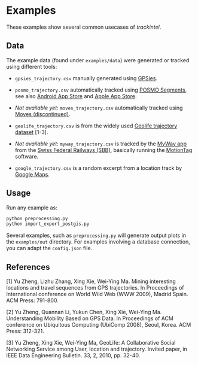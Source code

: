 # Examples

These examples show several common usecases of *trackintel*.

## Data

The example data (found under `examples/data`) were generated or tracked using different tools:

* `gpsies_trajectory.csv` manually generated using [GPSies](https://www.gpsies.com).

* `posmo_trajectory.csv` automatically tracked using [POSMO Segments](https://posmo.datamap.io/), see also [Android App Store](https://play.google.com/store/apps/details?id=io.datamap.posmo_segments) and [Apple App Store](https://itunes.apple.com/us/app/posmo-segments/id1450602777).

* *Not available yet*: `moves_trajectory.csv` automatically tracked using [Moves (discontinued)](https://www.moves-app.com/).

* `geolife_trajectory.csv` is from the widely used [Geolife trajectory dataset](https://www.microsoft.com/en-us/download/details.aspx?id=52367) [1-3].

* *Not available yet*: `myway_trajectory.csv` is tracked by the [MyWay app](https://www.sbb.ch/de/fahrplan/mobile-fahrplaene/mobile-apps/myway.html) from the [Swiss Federal Railways (SBB)](https://www.sbb.ch), basically running the [MotionTag](https://motion-tag.com/en/) software.

* `google_trajectory.csv` is a random excerpt from a location track by [Google Maps](https://www.google.ch/maps).

## Usage

Run any example as:

```bash
python preprocessing.py
python import_export_postgis.py
```

Several examples, such as `preprocessing.py` will generate output plots in the `examples/out` directory. For examples involving a database connection, you can adapt the `config.json` file.

## References

[1] Yu Zheng, Lizhu Zhang, Xing Xie, Wei-Ying Ma. Mining interesting locations and travel sequences from GPS trajectories. In Proceedings of International conference on World Wild Web (WWW 2009), Madrid Spain. ACM Press: 791-800.

[2] Yu Zheng, Quannan Li, Yukun Chen, Xing Xie, Wei-Ying Ma. Understanding Mobility Based on GPS Data. In Proceedings of ACM conference on Ubiquitous Computing (UbiComp 2008), Seoul, Korea. ACM Press: 312-321.

[3] Yu Zheng, Xing Xie, Wei-Ying Ma, GeoLife: A Collaborative Social Networking Service among User, location and trajectory. Invited paper, in IEEE Data Engineering Bulletin. 33, 2, 2010, pp. 32-40.